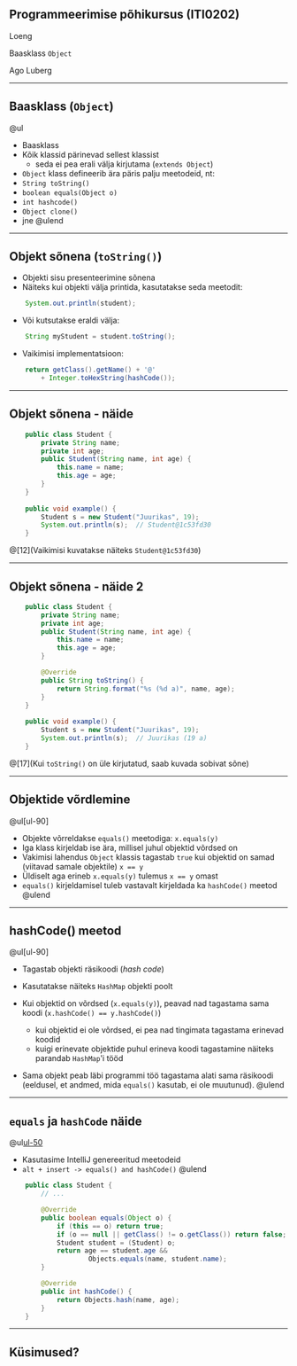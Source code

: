 ## Programmeerimise põhikursus (ITI0202)

Loeng

Baasklass `Object`

Ago Luberg

---

## Baasklass (``Object``)

@ul
- Baasklass
- Kõik klassid pärinevad sellest klassist
  - seda ei pea erali välja kirjutama (`extends Object`)
- ``Object`` klass defineerib ära päris palju meetodeid, nt:
 - ``String toString()``
 - ``boolean equals(Object o)``
 - ``int hashcode()``
 - ``Object clone()``
 - jne
@ulend

---

## Objekt sõnena (``toString()``)

- Objekti sisu presenteerimine sõnena
- Näiteks kui objekti välja printida, kasutatakse seda meetodit:

```java
    System.out.println(student);
```

- Või kutsutakse eraldi välja:

```java
    String myStudent = student.toString();
```

- Vaikimisi implementatsioon:

```java
    return getClass().getName() + '@'
        + Integer.toHexString(hashCode());
```
---

## Objekt sõnena - näide

```java
    public class Student {
        private String name;
        private int age;
        public Student(String name, int age) {
            this.name = name;
            this.age = age;
        }
    }
    
    public void example() {
        Student s = new Student("Juurikas", 19);
        System.out.println(s);  // Student@1c53fd30
    }
```
@[12](Vaikimisi kuvatakse näiteks `Student@1c53fd30`)

---

## Objekt sõnena - näide 2

```java
    public class Student {
        private String name;
        private int age;
        public Student(String name, int age) {
            this.name = name;
            this.age = age;
        }

        @Override
        public String toString() {
            return String.format("%s (%d a)", name, age);
        }
    }
    
    public void example() {
        Student s = new Student("Juurikas", 19);
        System.out.println(s);  // Juurikas (19 a)
    }
```
@[17](Kui `toString()` on üle kirjutatud, saab kuvada sobivat sõne)

---

## Objektide võrdlemine

@ul[ul-90]
- Objekte võrreldakse ``equals()`` meetodiga: ``x.equals(y)``
- Iga klass kirjeldab ise ära, millisel juhul objektid võrdsed on
- Vakimisi lahendus ``Object`` klassis tagastab ``true`` kui objektid on samad (viitavad samale objektile) ``x == y``
- Üldiselt aga erineb ``x.equals(y)`` tulemus ``x == y`` omast
- ``equals()`` kirjeldamisel tuleb vastavalt kirjeldada ka ``hashCode()`` meetod
@ulend

---

## hashCode() meetod

@ul[ul-90]
- Tagastab objekti räsikoodi (*hash code*)
- Kasutatakse näiteks ``HashMap`` objekti poolt
- Kui objektid on võrdsed (``x.equals(y)``), peavad nad tagastama sama koodi (``x.hashCode() == y.hashCode()``)

  - kui objektid ei ole võrdsed, ei pea nad tingimata tagastama erinevad koodid
  - kuigi erinevate objektide puhul erineva koodi tagastamine näiteks parandab ``HashMap``'i tööd

- Sama objekt peab läbi programmi töö tagastama alati sama räsikoodi (eeldusel, et andmed, mida ``equals()`` kasutab, ei ole muutunud).
@ulend

---

## ``equals`` ja ``hashCode`` näide

@ul[ul-50](false)
- Kasutasime IntelliJ genereeritud meetodeid
- ``alt + insert -> equals() and hashCode()``
@ulend

```java
    public class Student {
        // ...

        @Override
        public boolean equals(Object o) {
            if (this == o) return true;
            if (o == null || getClass() != o.getClass()) return false;
            Student student = (Student) o;
            return age == student.age &&
                    Objects.equals(name, student.name);
        }

        @Override
        public int hashCode() {
            return Objects.hash(name, age);
        }
    }
```

---

## Küsimused?
